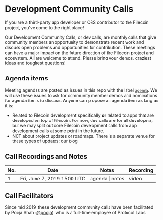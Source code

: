 # Development Community Calls

If you are a third-party app developer or OSS contributor to the Filecoin project, you've come to the right place!

Our Development Community Calls, or dev calls, are monthly calls that give community members an opportunity to demonstrate recent work and discuss open problems and opportunities for contribution. These meetings can have a major impact on the future direction of the Filecoin project and ecosystem. All are welcome to attend. Please bring your demos, craziest ideas and toughest questions!

## Agenda items

Meeting agendas are posted as issues in this repo with the label [`agenda`](https://github.com/filecoin-project/community/labels/agenda). We will use these issues to ask for community member demos and nominations for agenda items to discuss. Anyone can propose an agenda item as long as it is:
- Related to Filecoin development specifically **or** related to apps that are developed on top of Filecoin. For now, dev calls are for all developers, but we may split out core Filecoin development calls from app development calls at some point in the future.
- NOT about project updates or roadmaps. There is a separate venue for these types of updates: our blog

## Call Recordings and Notes

| No. | Date | Notes | Recording |
| --- | --- | --- | --- |
| 1 | Fri, June 7, 2019 1500 UTC | agenda \| notes | video |

## Call Facilitators

Since mid 2019, these development community calls have been facilitated by Pooja Shah ([@pooja](https://github.com/pooja)), who is a full-time employee of Protocol Labs.